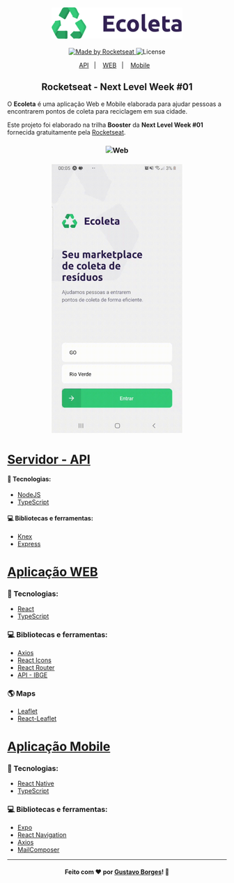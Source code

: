 <h3 align="center">
    <img alt="Logo" title="#logo" width="300px" src="docs/logo.svg">
</h3>
<p align="center">
  <a href="https://rocketseat.com.br">
    <img alt="Made by Rocketseat" src="https://img.shields.io/badge/made%20by-Rocketseat-%237519C1">
  </a>
  <a>
  <img alt="License" src="https://img.shields.io/github/license/vitorserrano/ecoleta?color=%237519C1">
</p>

<p align="center">
  <a href="#api">API</a>&nbsp;&nbsp;&nbsp;|&nbsp;&nbsp;&nbsp;  
  <a href="#web">WEB</a>&nbsp;&nbsp;&nbsp;|&nbsp;&nbsp;&nbsp;
  <a href="#mobile">Mobile</a>&nbsp;&nbsp;&nbsp;
</p>

<h2 align="center">Rocketseat - Next Level Week #01</h2>

<p>O <b>Ecoleta</b> é uma aplicação Web e Mobile elaborada para ajudar pessoas a encontrarem pontos de coleta para reciclagem em sua cidade.</p>

Este projeto foi elaborado na trilha <b>Booster</b> da <b>Next Level Week #01</b> fornecida gratuitamente pela [Rocketseat](https://rocketseat.com.br/).

<h3 align="center">
    <img alt="Web" title="Web" height="600px" src="https://github.com/GustavoBCardoso/rocketseat-nlw/blob/master/docs/ecoleta-web.gif?raw=true">
 </h3>   
 <h3 align="center">
<img alt="Mobile" title="Mobile" width="300px" src="https://github.com/GustavoBCardoso/rocketseat-nlw/blob/master/docs/ecoleta-mobile.gif?raw=true">
        
</h3>

<i id="api"></i>

# [Servidor - API](https://github.com/GustavoBCardoso/ecoleta-server-nodejs)
#### :rocket: Tecnologias:
 - [NodeJS](https://nodejs.org/en/)
 - [TypeScript](https://www.typescriptlang.org/)
 
#### :computer: Bibliotecas e ferramentas:
- [Knex](http://knexjs.org/) 
- [Express](https://expressjs.com/)

<i id="web"></i>

# [Aplicação WEB](https://github.com/GustavoBCardoso/ecoleta-web-react)
### :rocket: Tecnologias:
 - [React](https://reactjs.org/ "ReactJS")
 - [TypeScript](https://www.typescriptlang.org/)

### :computer: Bibliotecas e ferramentas:
 - [Axios](https://github.com/axios/axios "Axios")
 - [React Icons](https://react-icons.github.io/react-icons/)
 - [React Router](https://reacttraining.com/react-router/)
 - [API - IBGE](https://servicodados.ibge.gov.br/api/docs/localidades?versao=1)

### :earth_americas: Maps
 - [Leaflet](https://leafletjs.com/)
 - [React-Leaflet](https://react-leaflet.js.org/)

<i id="mobile"></i>
 
# [Aplicação Mobile](https://github.com/GustavoBCardoso/ecoleta-mobile-react-native)
### :rocket: Tecnologias:
 - [React Native](https://reactnative.dev/ "React Native")
 - [TypeScript](https://www.typescriptlang.org/)

### :computer: Bibliotecas e ferramentas:
 - [Expo](https://expo.io/ "Expo")
 - [React Navigation](https://reactnavigation.org/ "React Navigation")
 - [Axios](https://github.com/axios/axios "Axios")
 - [MailComposer](https://docs.expo.io/versions/latest/sdk/mail-composer/)

---

<h4 align="center">
    Feito com ❤ por <a href="https://www.linkedin.com/in/gustavobcardoso/" target="_blank">Gustavo Borges</a>!
    <g-emoji class="g-emoji" alias="wave" fallback-src="https://github.githubassets.com/images/icons/emoji/unicode/1f44b.png">👋</g-emoji>
</h4>
